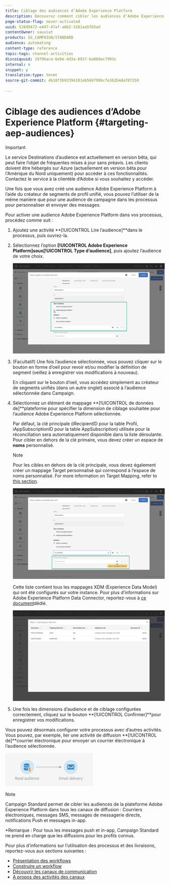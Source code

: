 ```yaml
---
title: Ciblage des audiences d’Adobe Experience Platform
description: Découvrez comment cibler les audiences d’Adobe Experience PLatform dans les processus.
page-status-flag: never-activated
uuid: 528d9472-e447-47af-a6b2-3181aa5fb5ad
contentOwner: sauviat
products: SG_CAMPAIGN/STANDARD
audience: automating
content-type: reference
topic-tags: channel-activities
discoiquuid: 19796aca-6e9e-4d3a-8917-ba660ec7993c
internal: n
snippet: y
translation-type: tm+mt
source-git-commit: 4b18f3b93394101eb569799bcfe362b4daf8f250

---
```



# Ciblage des audiences d’Adobe Experience Platform {#targeting-aep-audiences}

>[!IMPORTANT]
>
>Le service Destinations d’audience est actuellement en version bêta, qui peut faire l’objet de fréquentes mises à jour sans préavis. Les clients doivent être hébergés sur Azure (actuellement en version bêta pour l&#39;Amérique du Nord uniquement) pour accéder à ces fonctionnalités. Contactez le service à la clientèle d’Adobe si vous souhaitez y accéder.

Une fois que vous avez créé une audience [](../../audiences/using/aep-about-audience-destinations-service.md) Adobe Experience Platform à l’aide du créateur de segments de profil unifié, vous pouvez l’utiliser de la même manière que pour une audience de campagne dans les processus pour personnaliser et envoyer des messages.

Pour activer une audience Adobe Experience Platform dans vos processus, procédez comme suit :

1. Ajoutez une activité **[!UICONTROL Lire l’audience]**dans le processus, puis ouvrez-la.

1. Sélectionnez l’option **[!UICONTROL Adobe Experience Platform]**sous**[!UICONTROL  Type d’audience]**, puis ajoutez l’audience de votre choix.

   ![](assets/aep_wkf_readaudience.png)

1. (Facultatif) Une fois l’audience sélectionnée, vous pouvez cliquer sur le bouton en forme d’oeil pour revoir et/ou modifier la définition de segment (veillez à enregistrer vos modifications à nouveau).

   En cliquant sur le bouton d’oeil, vous accédez simplement au créateur de segments unifiés (dans un autre onglet) associé à l’audience sélectionnée dans Campaign.

1. Sélectionnez un élément de mappage **[!UICONTROL de données de]**plateforme pour spécifier la dimension de ciblage souhaitée pour l’audience Adobe Experience Platform sélectionnée.

   Par défaut, la clé principale (iRecipientID pour la table Profil, iAppSubscriptionID pour la table AppSubscription) utilisée pour la réconciliation sera automatiquement disponible dans la liste déroulante. Pour cibler en dehors de la clé primaire, vous devez créer un espace de **noms** personnalisé.

   >[!NOTE]
   >
   >Pour les cibles en dehors de la clé principale, vous devez également créer un mappage Target personnalisé qui correspond à l’espace de noms personnalisé. For more information on Target Mapping, refer to [this section](../../administration/using/target-mappings-in-campaign.md).

   ![](assets/aep_wkf_readaudience_namespace.png)

   Cette liste contient tous les mappages XDM (Experience Data Model) qui ont été configurés sur votre instance. Pour plus d’informations sur Adobe Experience Platform Data Connector, reportez-vous à [ce document](../../administration/using/aep-about-data-connector.md)dédié.

   ![](assets/aep_wkf_readaudience_namespace2.png)

1. Une fois les dimensions d’audience et de ciblage configurées correctement, cliquez sur le bouton **[!UICONTROL Confirmer]**pour enregistrer vos modifications.

Vous pouvez désormais configurer votre processus avec d’autres activités. Vous pouvez, par exemple, lier une activité de diffusion **[!UICONTROL de]**courrier électronique pour envoyer un courrier électronique à l’audience sélectionnée.

![](assets/aep_wkf_email.png)

>[!NOTE]
>
>Campaign Standard permet de cibler les audiences de la plateforme Adobe Experience Platform dans tous les canaux de diffusion : Courriers électroniques, messages SMS, messages de messagerie directe, notifications Push et messages in-app.
>
>*Remarque : Pour tous les messages push et in-app, Campaign Standard ne prend en charge que les diffusions pour les profils connus.

Pour plus d’informations sur l’utilisation des processus et des livraisons, reportez-vous aux sections suivantes :

* [Présentation des workflows](../../automating/using/discovering-workflows.md)
* [Construire un workflow](../../automating/using/building-a-workflow.md)
* [Découvrir les canaux de communication](../../channels/using/discovering-communication-channels.md)
* [A propos des activités des canaux](../../automating/using/about-channel-activities.md)
